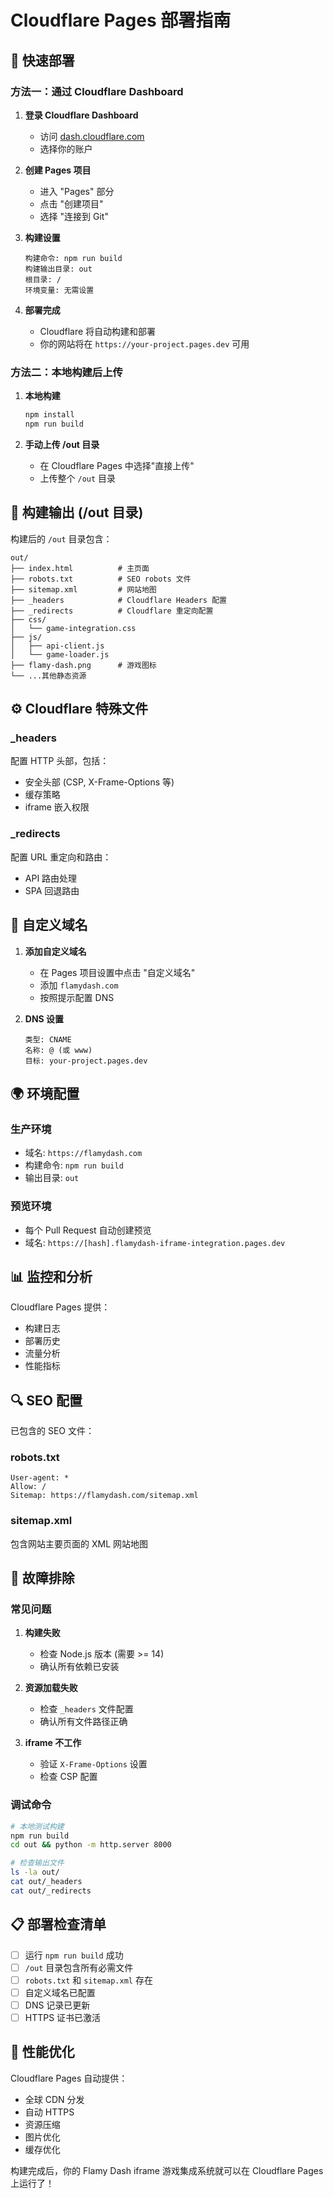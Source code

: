 # Cloudflare Pages 部署指南

## 🚀 快速部署

### 方法一：通过 Cloudflare Dashboard

1. **登录 Cloudflare Dashboard**
   - 访问 [dash.cloudflare.com](https://dash.cloudflare.com)
   - 选择你的账户

2. **创建 Pages 项目**
   - 进入 "Pages" 部分
   - 点击 "创建项目"
   - 选择 "连接到 Git"

3. **构建设置**
   ```
   构建命令: npm run build
   构建输出目录: out
   根目录: /
   环境变量: 无需设置
   ```

4. **部署完成**
   - Cloudflare 将自动构建和部署
   - 你的网站将在 `https://your-project.pages.dev` 可用

### 方法二：本地构建后上传

1. **本地构建**
   ```bash
   npm install
   npm run build
   ```

2. **手动上传 /out 目录**
   - 在 Cloudflare Pages 中选择"直接上传"
   - 上传整个 `/out` 目录

## 📁 构建输出 (/out 目录)

构建后的 `/out` 目录包含：

```
out/
├── index.html          # 主页面
├── robots.txt          # SEO robots 文件
├── sitemap.xml         # 网站地图
├── _headers            # Cloudflare Headers 配置
├── _redirects          # Cloudflare 重定向配置
├── css/
│   └── game-integration.css
├── js/
│   ├── api-client.js
│   └── game-loader.js
├── flamy-dash.png      # 游戏图标
└── ...其他静态资源
```

## ⚙️ Cloudflare 特殊文件

### _headers
配置 HTTP 头部，包括：
- 安全头部 (CSP, X-Frame-Options 等)
- 缓存策略
- iframe 嵌入权限

### _redirects
配置 URL 重定向和路由：
- API 路由处理
- SPA 回退路由

## 🔧 自定义域名

1. **添加自定义域名**
   - 在 Pages 项目设置中点击 "自定义域名"
   - 添加 `flamydash.com`
   - 按照提示配置 DNS

2. **DNS 设置**
   ```
   类型: CNAME
   名称: @ (或 www)
   目标: your-project.pages.dev
   ```

## 🌍 环境配置

### 生产环境
- 域名: `https://flamydash.com`
- 构建命令: `npm run build`
- 输出目录: `out`

### 预览环境
- 每个 Pull Request 自动创建预览
- 域名: `https://[hash].flamydash-iframe-integration.pages.dev`

## 📊 监控和分析

Cloudflare Pages 提供：
- 构建日志
- 部署历史
- 流量分析
- 性能指标

## 🔍 SEO 配置

已包含的 SEO 文件：

### robots.txt
```
User-agent: *
Allow: /
Sitemap: https://flamydash.com/sitemap.xml
```

### sitemap.xml
包含网站主要页面的 XML 网站地图

## 🚨 故障排除

### 常见问题

1. **构建失败**
   - 检查 Node.js 版本 (需要 >= 14)
   - 确认所有依赖已安装

2. **资源加载失败**
   - 检查 `_headers` 文件配置
   - 确认所有文件路径正确

3. **iframe 不工作**
   - 验证 `X-Frame-Options` 设置
   - 检查 CSP 配置

### 调试命令

```bash
# 本地测试构建
npm run build
cd out && python -m http.server 8000

# 检查输出文件
ls -la out/
cat out/_headers
cat out/_redirects
```

## 📋 部署检查清单

- [ ] 运行 `npm run build` 成功
- [ ] `/out` 目录包含所有必需文件
- [ ] `robots.txt` 和 `sitemap.xml` 存在
- [ ] 自定义域名已配置
- [ ] DNS 记录已更新
- [ ] HTTPS 证书已激活

## 🎯 性能优化

Cloudflare Pages 自动提供：
- 全球 CDN 分发
- 自动 HTTPS
- 资源压缩
- 图片优化
- 缓存优化

构建完成后，你的 Flamy Dash iframe 游戏集成系统就可以在 Cloudflare Pages 上运行了！